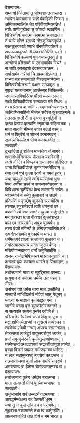 वैशम्पायनः-  
अम्बायां निर्गतायां तु भीष्मश्शान्तनवस्तदा ।  
न्यायेन कारयामास राज्ञो वैवाहिकीं क्रियाम् ॥  
अम्बिकाम्बालिके चैव परिणीयाग्निसन्निधौ ।  
तयोः पाणी गृहीत्वा तु कौरव्यो रूपदर्पितः ।  
विचित्रवीर्यो धर्मात्मा कामात्मा समपद्यत ॥  
ते चापि वनिने श्लाघ्ये नीलकुञ्चितमूर्धजे ।  
रक्ततुङ्गनखो श्याभे पीनश्रोणिपयोधरे ॥  
आत्मरूपानुरूपो नौ लब्धः पतिरिति स्म ते ।  
विचित्रवीर्यं कल्याणं पूजयामासतुस्तु ते ॥  
अन्योन्यं प्रतिसक्ते च एकभावाविव स्थिते ॥  
स चापि रूपसदृशो देवसत्वपराक्रमः ।  
सर्वासामेव नारीणां चित्तप्रमथनोऽभवत् ॥  
ताभ्यां सह समासक्तो विहरन्नान्यचेतसा ।  
विचित्रवीर्यस्तरुणो यक्ष्मणं समपद्यत ॥  
सुहृदां यतमानानाम् आप्तैस्सह चिकित्सकैः ।  
जगामास्तमिवादित्यः पौरवो यमसादनम् ॥  
राज्ञो विचित्रवीर्यस्य सत्यवत्या मते स्थितः ॥  
तस्य प्रेतस्य कार्याणि सम्यक् सर्वाण्यकारयत् ।  
ऋत्विग्भिस्सहितो भीष्मस् सर्वैश्च कुरुजाङ्गलैः ॥  
ततस्सत्यवती दीना कृपणा पुत्रगृद्धिनी ॥  
कृत्वा प्रेतस्य कृत्यानि स्नुषाभ्यां सहिता तदा ।  
माता सत्वती भीष्मम् उवाच वदतां वरम् ॥  
धर्मं च पितृवंशं च शोभनं परमास्पदम् ।  
सत्वत्यभिसम्प्रेक्ष्य भीष्मं वचनमब्रवीत् ॥  
सत्यवती-  
दुःखार्दिता तु शोकेन मज्जतीव चं सागरे ।  
शन्तनोर्धर्मनित्यस्य पौरवस्य यशस्विनी ।  
त्वयि कीर्तिश्च पिण्डश्च सन्तानश्च प्रतिष्ठितः ॥  
भ्राता विचित्रवीर्यस्ते भूतानामन्तमेयिवान् ॥  
यथा कर्म शुभं कृत्वा स्वर्गो च गमनं ध्रुवम् ।  
यथा चायुर्ध्रुवं सत्ये त्वयि धर्मस्तथा ध्रुवः ॥  
वेत्थ धर्मांश्च तत्त्वं च समान्यस्येतरस्य च ।  
विविधाश्च श्रुतीर्वेत्थ वेत्थ शास्त्राणि सर्वशः ॥  
व्यवस्थानं च धर्मेषु कुलाचारं च लक्षये ।  
प्रतिपत्तिं च कृच्छ्रेषु शुक्राङ्गिरसयोरिव ॥  
तस्मात् सुभृशमैश्वर्यं त्वयि धर्मभृतां वर ।  
वक्ष्यामि त्वां यथा प्राज्ञ! तच्छ्रुत्वा कर्तुमर्हसि ॥  
मम पुत्रस्तव भ्राता वीर्यवान् कुलवंशभृत् ।  
बाल एव गतस्स्वर्गम् अपुत्रः पुरुषर्षभ ॥  
तस्य देव्यौ भगिन्यौ ते अम्बिकाम्बालिके उभे ।  
रूपयौवनसम्पन्ने पुत्रकामे च भारत ॥  
धर्ममेतत्परं ज्ञात्वा सन्तानाय कुलस्य च ।  
तयोरुत्पादयापत्यं सन्तानकुलवर्धनम् ।  
मन्नियोगान्महाभाग धर्म्यं कर्तुमिहार्हसि ॥  
राजन् राज्येऽभिषिञ्चस्व भारताननुशाधि च ।  
दारांश्च कुरु कल्याण धर्मस्ते ह पितामहान् ॥  
वैशम्पायनः-  
तथोच्यमानो मात्रा च सुहृद्भिश्च परन्तपः ।  
प्रत्युवाच स धर्मात्मा धर्ममेव ततः परम् ॥  
भीष्मः-  
असंशयं परो धर्मस् त्वया मातः प्रकीर्तितः ।  
राज्यार्थे नाभिषिञ्चेयं नोपेयां जातु मैथुनम् ॥  
भवत्या मतमाज्ञाय कृतमेतद्व्रतं मया ।  
जानीषे यत्तदा वृत्तं शुल्कहेतोस्तदन्तरे ॥  
स सत्यवति सत्येन पुनरेव ब्रवीमि ते ।  
परित्यजेयं त्रैलोक्यं राज्यं देवेषु वा पुनः ॥  
यद्वा ह्यधिकमेताभ्यां न तु सत्यं कथञ्चन ॥  
त्यजेच्च पृथिवी गन्धम् आपश्च रसमात्मजम् ।  
तेजस्तथा त्यजेद्रूपं वायुस्स्पर्शगुणं त्यजेत् ॥  
प्रभां समुत्सृजेदर्को धूमकेतुस्तथोष्णताम् ।  
त्यजेच्छब्दं तथाऽऽकाशं चन्द्रश्शीतांशुतां त्यजेत् ॥  
वृत्रहा विक्रमं जह्याद् गर्भं जह्याच्च धर्मराट् ।  
न त्वहं सत्यमुत्स्रष्टुं व्यवसेयं कथञ्चन ॥  
तन्नजात्वन्यथा कुर्यां लोकानामपि सङ्क्षये ।  
अमरत्वस्य वा हेतोस् त्रैलोक्यसदनस्य वा ॥  
वैशम्पायनः-  
तथोच्यमाना पुत्रेण धर्मज्ञेन महात्मना ।  
माता सत्यवती भीष्मं पुनरेवाभ्यभाषत ॥  
सत्यवती-  
अनुजानामि सर्वं तन्मदर्थे यदभाषथाः ।  
आपद्धर्ममवेक्षस्व वह पैतामहीं धुरम् ॥  
यथा तु नः कुलं लोकश्च न पराभवेत् ।  
सुहृदश्च सकामास्ते तथा त्वं कर्तुमर्हसि ।  
आत्मनश्च हितं तात प्रियं च मम भारत ॥  
